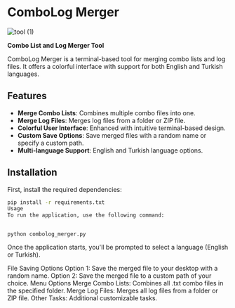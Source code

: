 # ComboLog Merger
![tool (1)](https://github.com/user-attachments/assets/20107212-243f-408c-ba60-e16ce5d3e4e0)

**Combo List and Log Merger Tool**

ComboLog Merger is a terminal-based tool for merging combo lists and log files. It offers a colorful interface with support for both English and Turkish languages.

## Features

- **Merge Combo Lists**: Combines multiple combo files into one.
- **Merge Log Files**: Merges log files from a folder or ZIP file.
- **Colorful User Interface**: Enhanced with intuitive terminal-based design.
- **Custom Save Options**: Save merged files with a random name or specify a custom path.
- **Multi-language Support**: English and Turkish language options.

## Installation

First, install the required dependencies:

```bash
pip install -r requirements.txt
Usage
To run the application, use the following command:
```
```

python combolog_merger.py
```
Once the application starts, you'll be prompted to select a language (English or Turkish).

File Saving Options
Option 1: Save the merged file to your desktop with a random name.
Option 2: Save the merged file to a custom path of your choice.
Menu Options
Merge Combo Lists: Combines all .txt combo files in the specified folder.
Merge Log Files: Merges all log files from a folder or ZIP file.
Other Tasks: Additional customizable tasks.
